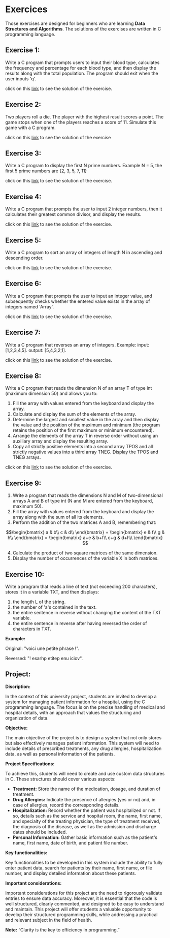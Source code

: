 # Exercices
Those exercises are designed for beginners who are learning **Data Structures and Algorithms**. The solutions of the exercises are written in C programming language.

## Exercise 1:
Write a C program that prompts users to input their blood type, calculates the frequency and percentage for each blood type, and then display the results along with the total population. The program should exit when the user inputs 'q'.

click on this [link](https://github.com/ramzikhantouchi/Algorithms-and-data-structures-exercises-for-undergraduate-students/blob/main/bloodType.c) to see the solution of the exercise.

## Exercise 2:
Two players roll a die. The player with the highest result scores a point. The game stops when one of the players reaches a score of 11. Simulate this game with a C program.

click on this [link](https://github.com/ramzikhantouchi/Algorithms-and-data-structures-exercises-for-undergraduate-students/blob/main/diceRolling.c) to see the solution of the exercise
## Exercise 3:
Write a C program to display the first N prime numbers.
Example N = 5, the first 5 prime numbers are {2, 3, 5, 7, 11}

click on this [link](https://github.com/ramzikhantouchi/Algorithms-and-data-structures-exercises-for-undergraduate-students/blob/main/primeNumbers.c) to see the solution of the exercise.
## Exercise 4: 
Write a C program that prompts the user to input 2 integer numbers, then it calculates their greatest common divisor, and display the results.

click on this [link](https://github.com/ramzikhantouchi/Algorithms-and-data-structures-exercises-for-undergraduate-students/blob/main/gcd.c) to see the solution of the exercise.

## Exercise 5: 
Write a C program to sort an array of integers of length N in ascending and descending order.

click on this [link](https://github.com/ramzikhantouchi/Algorithms-and-data-structures-exercises-for-undergraduate-students/blob/main/sortingAscDesc.c) to see the solution of the exercise.

## Exercise 6: 
Write a C program that prompts the user to input an integer value, and subsequently checks whether the entered value exists in the array of integers named 'Array'.

click on this [link](https://github.com/ramzikhantouchi/Algorithms-and-data-structures-exercises-for-undergraduate-students/blob/main/searchForValue.c) to see the solution of the exercise.
## Exercise 7:
Write a C program that reverses an array of integers.
Example: input: [1,2,3,4,5].
output: [5,4,3,2,1].

click on this [link](https://github.com/ramzikhantouchi/Algorithms-and-data-structures-exercises-for-undergraduate-students/blob/main/reverseArray.c) to see the solution of the exercise.

## Exercise 8:
Write a C program that reads the dimension N of an array T of type int (maximum dimension 50) and allows you to:
1. Fill the array with values entered from the keyboard and display the array.
2. Calculate and display the sum of the elements of the array.
3. Determine the largest and smallest value in the array and then display the value and the
position of the maximum and minimum (the program retains the position of the first maximum or minimum encountered).
4. Arrange the elements of the array T in reverse order without using an auxiliary array and display the resulting array.
5. Copy all strictly positive elements into a second array TPOS and all strictly negative values into a third array TNEG. Display the TPOS and TNEG arrays.

click on this [link](https://github.com/ramzikhantouchi/Algorithms-and-data-structures-exercises-for-undergraduate-students/blob/main/arrays2.c) to see the solution of the exercise.
## Exercise 9:
1. Write a program that reads the dimensions N and M of two-dimensional arrays A and B of type int (N and M are entered from the keyboard, maximum 50).
2. Fill the array with values entered from the keyboard and display the array along with the sum of all its elements.
3. Perform the addition of the two matrices A and B, remembering that:

$$\begin{bmatrix}
a & b\\
c & d\\
\end{bmatrix} + \begin{bmatrix}
e & f\\
g & h\\
\end{bmatrix} = \begin{bmatrix}
a+e & b+f\\
c+g & d+h\\
\end{bmatrix}
$$

4. Calculate the product of two square matrices of the same dimension.
5. Display the number of occurrences of the variable X in both matrices.

## Exercise 10:
Write a program that reads a line of text (not exceeding 200 characters), stores it in a variable
TXT, and then displays:
1. the length L of the string.
2. the number of 'a's contained in the text.
3. the entire sentence in reverse without changing the content of the TXT variable.
4. the entire sentence in reverse after having reversed the order of characters in TXT.

**Example:**

Original: "voici une petite phrase !".

Reversed: "! esarhp etitep enu iciov".

## Project: 
**Discription:**

In the context of this university project, students are invited to develop a system for managing patient information for a hospital, using the C programming language. The focus is on the precise handling of medical and hospital details, with an approach that values the structuring and organization of data.

**Objective:**

The main objective of the project is to design a system that not only stores but also effectively manages patient information. This system will need to include details of prescribed treatments, any drug allergies, hospitalization data, as well as personal information of the patients.

**Project Specifications:**

To achieve this, students will need to create and use custom data structures in C. These structures should cover various aspects:
- **Treatment:** Store the name of the medication, dosage, and duration of treatment.
- **Drug Allergies:** Indicate the presence of allergies (yes or no) and, in case of allergies, record the corresponding details.
- **Hospitalization:** Record whether the patient was hospitalized or not. If so, details such as the service and hospital room, the name, first name, and specialty of the treating physician, the type of treatment received, the diagnosis of the disease, as well as the admission and discharge dates should be included.
- **Personal Information:** Gather basic information such as the patient's name, first name, date of birth, and patient file number.

**Key functionalities:**

Key functionalities to be developed in this system include the ability to fully enter patient data, search for patients by their name, first name, or file number, and display detailed information about these patients.

**Important considerations:**

Important considerations for this project are the need to rigorously validate entries to ensure data accuracy. Moreover, it is essential that the code is well structured, clearly commented, and designed to be easy to understand and maintain. This project will offer students a valuable opportunity to develop their structured programming skills, while addressing a practical and relevant subject in the field of health.

**Note:** “Clarity is the key to efficiency in programming.”


